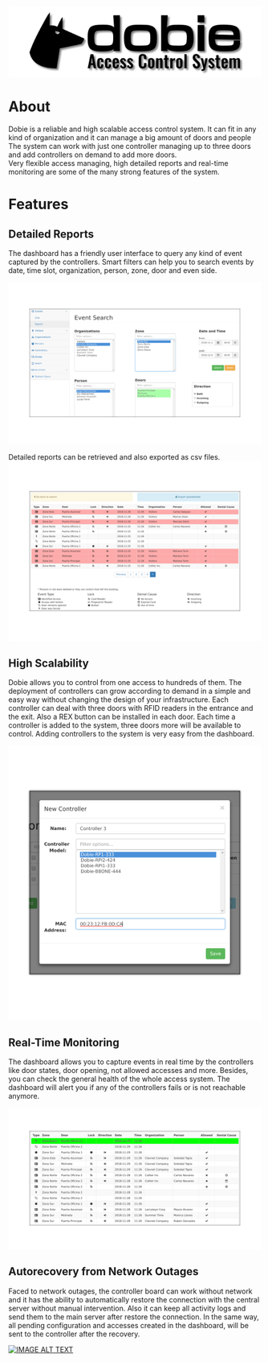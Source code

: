 ![IMAGE ALT TEXT](docs/images_readme/dobie_header.png)


About
=====

Dobie is a reliable and high scalable access control system. It can fit in any kind of organization and it can manage a big amount of doors and people
The system can work with just one controller managing up to three doors and add controllers on demand to add more doors.  
Very flexible access managing, high detailed reports and real-time monitoring are some of the many strong features of the system.

Features
========

Detailed Reports
----------------

The dashboard has a friendly user interface to query any kind of event captured by the controllers.
Smart filters can help you to search events by date, time slot, organization, person, zone, door and even side.

![IMAGE ALT TEXT](docs/images_readme/filters_screen.png)

Detailed reports can be retrieved and also exported as csv files.
![IMAGE ALT TEXT](docs/images_readme/report_screen.png)


High Scalability
----------------

Dobie allows you to control from one access to hundreds of them.
The deployment of controllers can grow according to demand in a simple and easy way without changing the design of your infrastructure.
Each controller can deal with three doors with RFID readers in the entrance and the exit. Also a REX button can be installed in each door.
Each time a controller is added to the system, three doors more will be available to control. Adding controllers to the system is very easy from the dashboard.

![IMAGE ALT TEXT](docs/images_readme/add_controller_popup.png)



Real-Time Monitoring
--------------------

The dashboard allows you to capture events in real time by the controllers like door states, door opening, not allowed accesses and more. Besides, you can check the general health of the whole access system. The dashboard will alert you if any of the controllers fails or is not reachable anymore.

![IMAGE ALT TEXT](docs/images_readme/realtime_monitoring_screen.png)



Autorecovery from Network Outages
---------------------------------

Faced to network outages, the controller board can work without network and it has the ability to automatically restore the connection with the central server without manual intervention. Also it can keep all activity logs and send them to the main server after restore the connection.
In the same way, all pending configuration and accesses created in the dashboard, will be sent to the controller after the recovery.






[![IMAGE ALT TEXT](http://img.youtube.com/vi/SP9pfVvoSz0/0.jpg)](http://www.youtube.com/watch?v=SP9pfVvoSz0 "Dobie Control Access System")

